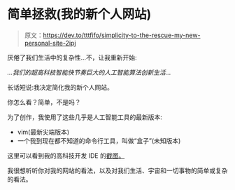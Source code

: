 # 简单拯救(我的新个人网站)

> 原文：<https://dev.to/tttfifo/simplicity-to-the-rescue-my-new-personal-site-2ipj>

厌倦了我们生活中的复杂性...不，让我重新开始:

*...我们的超高科技智能快节奏巨大的人工智能算法创新生活...*

长话短说:我决定简化我的新个人网站。

你怎么看？简单，不是吗？

为了创作，我使用了这些几乎是人工智能工具的最新版本:

*   vim(最新尖端版本)
*   一个我到现在都不知道的命令行工具，叫做“盒子”(未知版本)

这里可以看到我的高科技开发 IDE 的[截图。](https://dev.to/tttfifo/comment/eaf4)

我很想听听你对我的网站的看法，以及对我们生活、宇宙和一切事物的简单或复杂的看法。